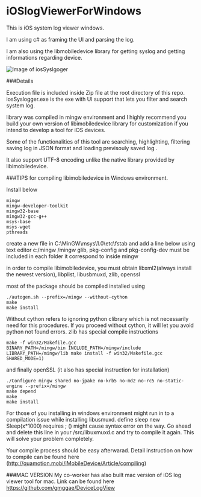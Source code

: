 # iOSlogViewerForWindows

This is iOS system log viewer windows. 

I am using c# as framing the UI and parsing the log.

I am also using the libmobiledevice library for getting syslog and getting informations regarding device.


![Image of iosSyslgoger](https://github.com/hyunmin90/iosLoggerForWindows/blob/master/syslogger.png) 

###Details

Execution file is included inside Zip file at the root directory of this repo.  iosSyslogger.exe is the exe with UI support that lets you filter and search system log.  

library was compiled in mingw environment and I highly recommend you build your own version of libimobiledevice library for customization if you intend to develop a tool for iOS devices. 

Some of the functionalities of this tool are searching, highlighting, filtering saving log in JSON format and loading previsouly saved log .  

It also support UTF-8 encoding unlike the native library provided by libimobiledevice.


###TIPS for compiling libimobiledevice in Windows environment.

Install below
  ```
mingw 
mingw-developer-toolkit
mingw32-base
mingw32-gcc-g++
msys-base
msys-wget
pthreads
  ```
  
create a new file in C:\MinGW\msys\1.0\etc\fstab and add a line below using text editor
c:/mingw  /mingw
glib, pkg-config and pkg-config-dev must be included in each folder it correspond to inside mingw 
 

 
 in order to compile libimobiledevice, you must obtain 
 libxml2(always install the newest version), libplist, libusbmuxd, zlib, openssl 
 
 most of the package should be compiled installed using 
  ```
  ./autogen.sh --prefix=/mingw --without-cython
  make
  make install
   ```
 Without cython refers to ignoring python clibrary which is not necessarily need for this procedures. If you proceed without
 cython, it will let you avoid python not found errors.
 zlib has special compile instructions
 
 ```
make -f win32/Makefile.gcc
BINARY_PATH=/mingw/bin INCLUDE_PATH=/mingw/include LIBRARY_PATH=/mingw/lib make install -f win32/Makefile.gcc SHARED_MODE=1)
```
and finally openSSL (it also has special instruction for installation) 
 ```
./Configure mingw shared no-jpake no-krb5 no-md2 no-rc5 no-static-engine --prefix=/mingw
make depend
make
make install
 ```
For those of you installing in windows environment might run in to a compilation issue while installing libusmuxd. 
define sleep new Sleep(x*1000) requires ; ()  might cause syntax error on the way. Go ahead and delete this line in your /src/libuxmuxd.c and try to compile it again. This will solve your problem completely. 

Your compile process should be easy afterwarad. 
Detail instruction on how to compile can be found here (http://quamotion.mobi/iMobileDevice/Article/compiling) 

###MAC VERSION 
My co-worker has also built mac version of iOS log viewer tool for mac. Link can be found here
https://github.com/gmggae/DeviceLogView


